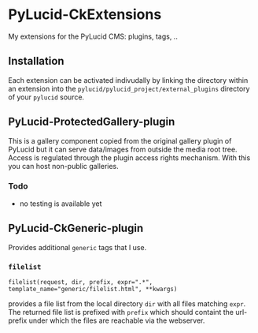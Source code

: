 PyLucid-CkExtensions
====================

My extensions for the PyLucid CMS: plugins, tags, ..

Installation
------------

Each extension can be activated indivudally by linking the directory within
an extension into the `pylucid/pylucid_project/external_plugins` directory of
your `pylucid` source.


PyLucid-ProtectedGallery-plugin
-------------------------------

This is a gallery component copied from the original gallery plugin of PyLucid
but it can serve data/images from outside the media root tree. Access is regulated
through the plugin access rights mechanism. With this you can host non-public
galleries. 

### Todo

 * no testing is available yet


PyLucid-CkGeneric-plugin
------------------------

Provides additional `generic` tags that I use.


### `filelist`

  `filelist(request, dir, prefix, expr=".*", template_name="generic/filelist.html", **kwargs)`

provides a file list from the local directory `dir` with all files matching `expr`. The returned
file list is prefixed with `prefix` which should containt the url-prefix under which the files
are reachable via the webserver.


